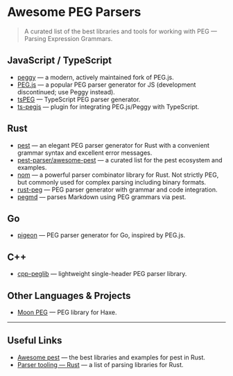 # Awesome PEG Parsers

> A curated list of the best libraries and tools for working with PEG — Parsing Expression Grammars.

## JavaScript / TypeScript

- [peggy](https://www.npmjs.com/package/peggy) — a modern, actively maintained fork of PEG.js.
- [PEG.js](https://github.com/pegjs/pegjs) — a popular PEG parser generator for JS (development discontinued; use Peggy instead).
- [tsPEG](https://github.com/EoinDavey/tsPEG) — TypeScript PEG parser generator.
- [ts-pegjs](https://github.com/metadevpro/ts-pegjs) — plugin for integrating PEG.js/Peggy with TypeScript.

## Rust

- [pest](https://pest.rs) — an elegant PEG parser generator for Rust with a convenient grammar syntax and excellent error messages.
- [pest-parser/awesome-pest](https://github.com/pest-parser/awesome-pest) — a curated list for the pest ecosystem and examples.
- [nom](https://github.com/rust-bakery/nom) — a powerful parser combinator library for Rust. Not strictly PEG, but commonly used for complex parsing including binary formats.
- [rust-peg](https://github.com/kevinmehall/rust-peg) — PEG parser generator with grammar and code integration.
- [pegmd](https://crates.io/crates/pegmd) — parses Markdown using PEG grammars via pest.

## Go

- [pigeon](https://github.com/mna/pigeon) — PEG parser generator for Go, inspired by PEG.js.

## C++

- [cpp-peglib](https://github.com/yhirose/cpp-peglib) — lightweight single-header PEG parser library.

## Other Languages & Projects

- [Moon PEG](https://lib.haxe.org/p/moon-peg/) — PEG library for Haxe.

---

## Useful Links

- [Awesome pest](https://github.com/pest-parser/awesome-pest) — the best libraries and examples for pest in Rust.
- [Parser tooling — Rust](https://lib.rs/parsing) — a list of parsing libraries for Rust.
